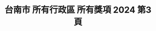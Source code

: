 ---
title: "台南市 所有行政區 所有獎項 2024 第3頁"
description: "台南市 所有行政區 所有獎項 2024 獲獎餐廳 第3頁"
keywords:
  - 美食競賽
  - 台灣美食
  - 美食精選
datePublished: "2025-06-30"
dateModified: "2025-07-06"
city: "台南市"
district: "所有行政區"
award: "所有獎項"
year: "2024"
page: 3
count: 29

restaurants:
  - name: "老龐家傳牛肉麵-仁和店"
    city: "台南市"
    district: "東區"
    address: "701台南市東區仁和路39號"
    phone: "062674658"
    geo: "22.977828949436404, 120.23024977020305"
    link: "台南市/東區/老龐家傳牛肉麵-仁和店"
    google_map: "https://maps.app.goo.gl/RyfXyUaLTFLFE1WE9"
    footinder: ""
    award:
    - name: "台北國際牛肉麵節"
      year: "2024"
  - name: "黃先生麵舖"
    city: "台南市"
    district: "東區"
    address: "701台南市東區東平路174號"
    phone: "0958185594"
    geo: "22.99559693331438, 120.22902829984864"
    link: "台南市/東區/黃先生麵舖"
    google_map: "https://maps.app.goo.gl/wXgeBM6FaVFJDExa7"
    footinder: "https://footinder.com.tw/%e5%8f%b0%e5%8d%97%e5%b8%82%e6%9d%b1%e5%8d%80/67078/"
    award:
    - name: "台北國際牛肉麵節"
      year: "2024"
  - name: "德聖炭烤醬燒雞排（大東夜市）"
    city: "台南市"
    district: "東區"
    address: "台南市東區林森路一段701號"
    phone: "0927206816"
    geo: "22.982780458518466, 120.21925601461872"
    link: "台南市/東區/德聖炭烤醬燒雞排_大東夜市_"
    google_map: "https://maps.app.goo.gl/yxsZqTybYYnbrH438"
    footinder: "https://footinder.com.tw/%e5%8f%b0%e5%8d%97%e5%b8%82%e6%9d%b1%e5%8d%80/362037/"
    award:
    - name: "夜市王"
      year: "2024"
  - name: "四草蚵仔煎海產粥"
    city: "台南市"
    district: "東區"
    address: "台南市東區林森路一段316號"
    phone: "0915809885"
    geo: "22.98290440365182, 120.21947612764448"
    link: "台南市/東區/四草蚵仔煎海產粥"
    google_map: "https://maps.app.goo.gl/wH61jw2Y4JkMKwXn6"
    footinder: "https://footinder.com.tw/%E5%8F%B0%E5%8D%97%E5%B8%82%E6%9D%B1%E5%8D%80/114425/"
    award:
    - name: "夜市王"
      year: "2024"
  - name: "蔡家豬血湯臭豆腐"
    city: "台南市"
    district: "東區"
    address: "台南市東區林森路一段276號"
    phone: ""
    geo: "22.982902533852066, 120.21947090638328"
    link: "台南市/東區/蔡家豬血湯臭豆腐"
    google_map: "https://maps.app.goo.gl/bYtWBt9Pxns7qPVU8"
    footinder: "https://footinder.com.tw/%E5%8F%B0%E5%8D%97%E5%B8%82%E6%9D%B1%E5%8D%80/362063/"
    award:
    - name: "夜市王"
      year: "2024"
  - name: "碳烤雄大香雞排"
    city: "台南市"
    district: "北區"
    address: "台南市北區海安路三段533號"
    phone: "0938553870"
    geo: "23.010591297064956, 120.19969766137017"
    link: "台南市/北區/碳烤雄大香雞排"
    google_map: "https://maps.app.goo.gl/zvuLMnp7WK7TAmG77"
    footinder: ""
    award:
    - name: "夜市王"
      year: "2024"
  - name: "阿三哥蚵仔煎"
    city: "台南市"
    district: "北區"
    address: "台南市北區海安路三段533號"
    phone: ""
    geo: "23.01048868287764, 120.19970718673113"
    link: "台南市/北區/阿三哥蚵仔煎"
    google_map: "https://maps.app.goo.gl/4GXs8fSc3Vyh5GdF7"
    footinder: ""
    award:
    - name: "夜市王"
      year: "2024"
  - name: "延記臭豆腐"
    city: "台南市"
    district: "北區"
    address: "台南市北區海安路三段533號"
    phone: "0910098199"
    geo: "23.010608493924156, 120.19947294466562"
    link: "台南市/北區/延記臭豆腐"
    google_map: "https://maps.app.goo.gl/KmnjJVWcw2nkkFDj8"
    footinder: "https://footinder.com.tw/%E5%8F%B0%E5%8D%97%E5%B8%82%E5%8C%97%E5%8D%80/110336/"
    award:
    - name: "夜市王"
      year: "2024"
  - name: "濃五吉拿棒"
    city: "台南市"
    district: "北區"
    address: "台南市北區海安路三段533號花園夜市18排34號"
    phone: ""
    geo: "23.011101775738684, 120.20032064145462"
    link: "台南市/北區/濃五吉拿棒"
    google_map: "https://maps.app.goo.gl/UwQGtrZ2g41wMSLC6"
    footinder: ""
    award:
    - name: "夜市王"
      year: "2024"
---